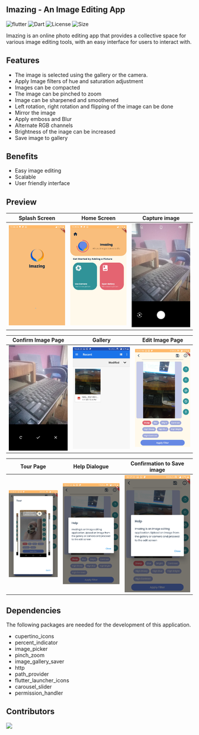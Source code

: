 ## Imazing - An Image Editing App

![flutter](https://img.shields.io/badge/Flutter-Framework-green?logo=flutter)
![Dart](https://img.shields.io/badge/Dart-Language-blue?logo=dart)
![License](https://img.shields.io/github/license/ShamsArfeen/New-Imazing-Frontend)
![Size](https://img.shields.io/github/repo-size/ShamsArfeen/New-Imazing-Frontend?color=green)

Imazing is an online photo editing app that provides a collective space for various image editing tools, with an easy interface for users to interact with.

## Features
- The image is selected using the gallery or the camera.
- Apply Image filters of hue and saturation adjustment
- Images can be compacted
- The image can be pinched to zoom
- Image can be sharpened and smoothened
- Left rotation, right rotation and flipping of the image can be done
- Mirror the image
- Apply emboss and Blur
- Alternate RGB channels
- Brightness of the inage can be increased
- Save image to gallery

## Benefits
- Easy image editing
- Scalable
- User friendly interface

## Preview


  Splash Screen              |   Home Screen | Capture image
:-------------------------:|:-------------------------:|:---------------------:
![](http://github.com/ShamsArfeen/New-Imazing-Frontend/blob/master/screenshots/screenshot1.jpg?raw=true)|![](http://github.com/ShamsArfeen/New-Imazing-Frontend/blob/master/screenshots/screenshot2.jpg?raw=true)|![](http://github.com/ShamsArfeen/New-Imazing-Frontend/blob/master/screenshots/screenshot3.jpg?raw=true)


  Confirm Image Page              |   Gallery | Edit Image Page
:-------------------------:|:-------------------------:|:---------------------:
![](http://github.com/ShamsArfeen/New-Imazing-Frontend/blob/master/screenshots/screenshot4.jpg?raw=true)|![](http://github.com/ShamsArfeen/New-Imazing-Frontend/blob/master/screenshots/screenshot5.jpg?raw=true)| ![](http://github.com/ShamsArfeen/New-Imazing-Frontend/blob/master/screenshots/screenshot7.jpg?raw=true)


  Tour Page             |   Help Dialogue | Confirmation to Save image
:-------------------------:|:-------------------------:|:---------------------:
![](http://github.com/ShamsArfeen/New-Imazing-Frontend/blob/master/screenshots/screenshot6.jpg?raw=true)|![](http://github.com/ShamsArfeen/New-Imazing-Frontend/blob/master/screenshots/screenshot8.jpg?raw=true)|![](http://github.com/ShamsArfeen/New-Imazing-Frontend/blob/master/screenshots/screenshot8.jpg?raw=true)

## Dependencies

The following packages are needed for the development of this application.

- cupertino_icons
- percent_indicator
- image_picker
- pinch_zoom
- image_gallery_saver
- http
- path_provider
- flutter_launcher_icons
- carousel_slider
- permission_handler

## Contributors

<a href="https://github.com/codenameakshay/image-editor/graphs/contributors">
  <img src="https://contributors-img.web.app/image?repo=ShamsArfeen/New-Imazing-Frontend" />
</a>

